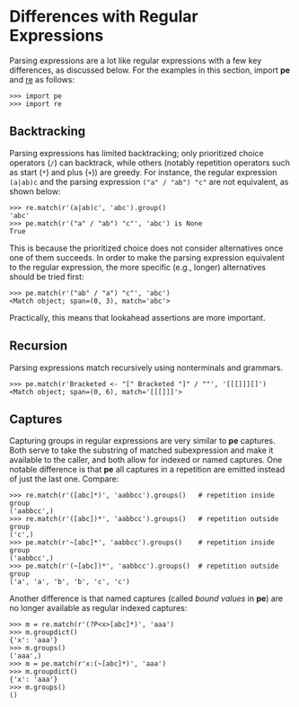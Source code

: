 
# Differences with Regular Expressions

Parsing expressions are a lot like regular expressions with a few key
differences, as discussed below. For the examples in this section,
import **pe** and [re] as follows:

```python-console
>>> import pe
>>> import re

```

## Backtracking


Parsing expressions has limited backtracking; only prioritized choice
operators (`/`) can backtrack, while others (notably repetition
operators such as start (`*`) and plus (`+`)) are greedy. For
instance, the regular expression `(a|ab)c` and the parsing expression
`("a" / "ab") "c"` are not equivalent, as shown below:

```python-console
>>> re.match(r'(a|ab)c', 'abc').group()
'abc'
>>> pe.match(r'("a" / "ab") "c"', 'abc') is None
True

```

This is because the prioritized choice does not consider alternatives
once one of them succeeds. In order to make the parsing expression
equivalent to the regular expression, the more specific (e.g., longer)
alternatives should be tried first:

```python-console
>>> pe.match(r'("ab" / "a") "c"', 'abc')
<Match object; span=(0, 3), match='abc'>

```

Practically, this means that lookahead assertions are more important.

## Recursion

Parsing expressions match recursively using nonterminals and grammars.

```python-console
>>> pe.match(r'Bracketed <- "[" Bracketed "]" / ""', '[[[]]][]')
<Match object; span=(0, 6), match='[[[]]]'>

```


## Captures

Capturing groups in regular expressions are very similar to **pe**
captures. Both serve to take the substring of matched subexpression
and make it available to the caller, and both allow for indexed or
named captures. One notable difference is that **pe** all captures in
a repetition are emitted instead of just the last one. Compare:

```python-console
>>> re.match(r'([abc]*)', 'aabbcc').groups()   # repetition inside group
('aabbcc',)
>>> re.match(r'([abc])*', 'aabbcc').groups()   # repetition outside group
('c',)
>>> pe.match(r'~[abc]*', 'aabbcc').groups()    # repetition inside group
('aabbcc',)
>>> pe.match(r'(~[abc])*', 'aabbcc').groups()  # repetition outside group
('a', 'a', 'b', 'b', 'c', 'c')

```

Another difference is that named captures (called *bound values* in
**pe**) are no longer available as regular indexed captures:

```python-console
>>> m = re.match(r'(?P<x>[abc]*)', 'aaa')
>>> m.groupdict()
{'x': 'aaa'}
>>> m.groups()
('aaa',)
>>> m = pe.match(r'x:(~[abc]*)', 'aaa')
>>> m.groupdict()
{'x': 'aaa'}
>>> m.groups()
()

```

[re]: https://docs.python.org/3/library/re.html
